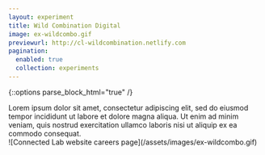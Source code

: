 ```yaml
---
layout: experiment
title: Wild Combination Digital
image: ex-wildcombo.gif
previewurl: http://cl-wildcombination.netlify.com
pagination:
  enabled: true
  collection: experiments
---
```


{::options parse_block_html="true" /}

<div class="flex-wrapper post m-col">
<div class="flex-column _50 m-margin">
Lorem ipsum dolor sit amet, consectetur adipiscing elit, sed do eiusmod tempor incididunt ut labore et dolore magna aliqua. Ut enim ad minim veniam, quis nostrud exercitation ullamco laboris nisi ut aliquip ex ea commodo consequat.

</div>
<div class="flex-column _50 m-margin">
![Connected Lab website careers page](/assets/images/ex-wildcombo.gif)
</div>
</div>